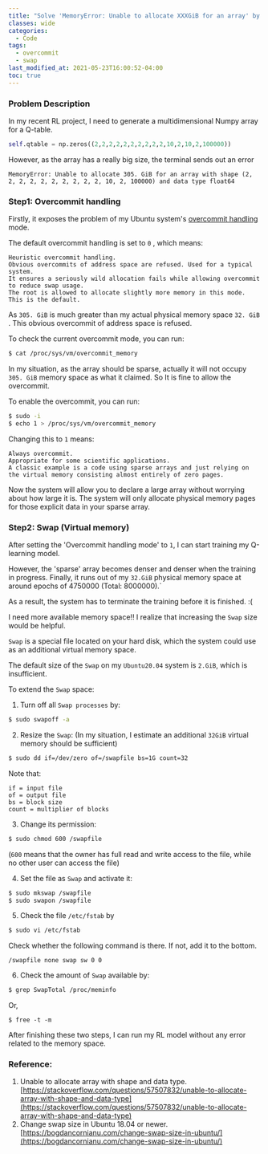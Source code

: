 ```yaml
---
title: "Solve 'MemoryError: Unable to allocate XXXGiB for an array' by setting Overcommit and Swap"
classes: wide
categories:
  - Code
tags:
  - overcommit
  - swap
last_modified_at: 2021-05-23T16:00:52-04:00
toc: true
---
```

### Problem Description
In my recent RL project, I need to generate a multidimensional Numpy array for a Q-table.
```python
self.qtable = np.zeros((2,2,2,2,2,2,2,2,2,2,10,2,10,2,100000))
```

However, as the array has a really big size,  the terminal sends out an error 
```
MemoryError: Unable to allocate 305. GiB for an array with shape (2, 2, 2, 2, 2, 2, 2, 2, 2, 2, 10, 2, 100000) and data type float64
```

### Step1: Overcommit handling

Firstly, it exposes the problem of my Ubuntu system's [overcommit handling](https://www.kernel.org/doc/Documentation/vm/overcommit-accounting) mode.

The default overcommit handling is set to `0` , which means:
```
Heuristic overcommit handling. 
Obvious overcommits of address space are refused. Used for a typical system. 
It ensures a seriously wild allocation fails while allowing overcommit to reduce swap usage. 
The root is allowed to allocate slightly more memory in this mode. 
This is the default.
```

As  `305. GiB`  is much greater than my actual physical memory space `32. GiB` . This obvious overcommit of address space is refused.

To check the current overcommit mode, you can run:
```bash
$ cat /proc/sys/vm/overcommit_memory
```

In my situation, as the array should be sparse, actually it will not occupy `305. GiB` memory space as what it claimed.  So It is fine to allow the overcommit. 

To enable the overcommit, you can run:
```bash
$ sudo -i
$ echo 1 > /proc/sys/vm/overcommit_memory
```

Changing this to `1` means:
```
Always overcommit. 
Appropriate for some scientific applications.
A classic example is a code using sparse arrays and just relying on the virtual memory consisting almost entirely of zero pages.
```
Now the system will allow you to declare a large array without worrying about how large it is. The system will only allocate physical memory pages for those explicit data in your sparse array.


### Step2: Swap (Virtual memory)

After setting the 'Overcommit handling mode' to `1`, I can start training my Q-learning model.

However,  the 'sparse' array becomes denser and denser when the training in progress.  Finally, it runs out of my `32.GiB` physical memory space at around epochs of 4750000 (Total: 8000000).`

As a result, the system has to terminate the training before it is finished.   :(

I need more available memory space!! I realize that increasing the `Swap` size would be helpful.

`Swap` is a special file located on your hard disk, which the system could use as an additional virtual memory space.

The default size of the `Swap` on my `Ubuntu20.04` system is `2.GiB`, which is insufficient. 

To extend the `Swap` space:
1. Turn off all `Swap processes` by:
```bash
$ sudo swapoff -a
```

2. Resize the `Swap`:
(In my situation, I estimate an additional `32GiB` virtual memory should be sufficient)
```bash
$ sudo dd if=/dev/zero of=/swapfile bs=1G count=32
```
Note that:
```
if = input file
of = output file
bs = block size
count = multiplier of blocks
```

3. Change its permission:
```bash
$ sudo chmod 600 /swapfile
```
(`600` means that the owner has full read and write access to the file, while no other user can access the file)


4. Set the file as `Swap` and activate it:
```bash
$ sudo mkswap /swapfile
$ sudo swapon /swapfile
```

5. Check the file `/etc/fstab` by
```bash
$ sudo vi /etc/fstab
```
Check whether the following command is there. If not, add it to the bottom.  
```
/swapfile none swap sw 0 0
```

6. Check the amount of `Swap` available by:
```bash
$ grep SwapTotal /proc/meminfo
```
Or,
```
$ free -t -m
```

After finishing these two steps, I can run my RL model without any error related to the memory space.

### Reference:
1. Unable to allocate array with shape and data type. [https://stackoverflow.com/questions/57507832/unable-to-allocate-array-with-shape-and-data-type](https://stackoverflow.com/questions/57507832/unable-to-allocate-array-with-shape-and-data-type)
2. Change swap size in Ubuntu 18.04 or newer. [https://bogdancornianu.com/change-swap-size-in-ubuntu/](https://bogdancornianu.com/change-swap-size-in-ubuntu/)